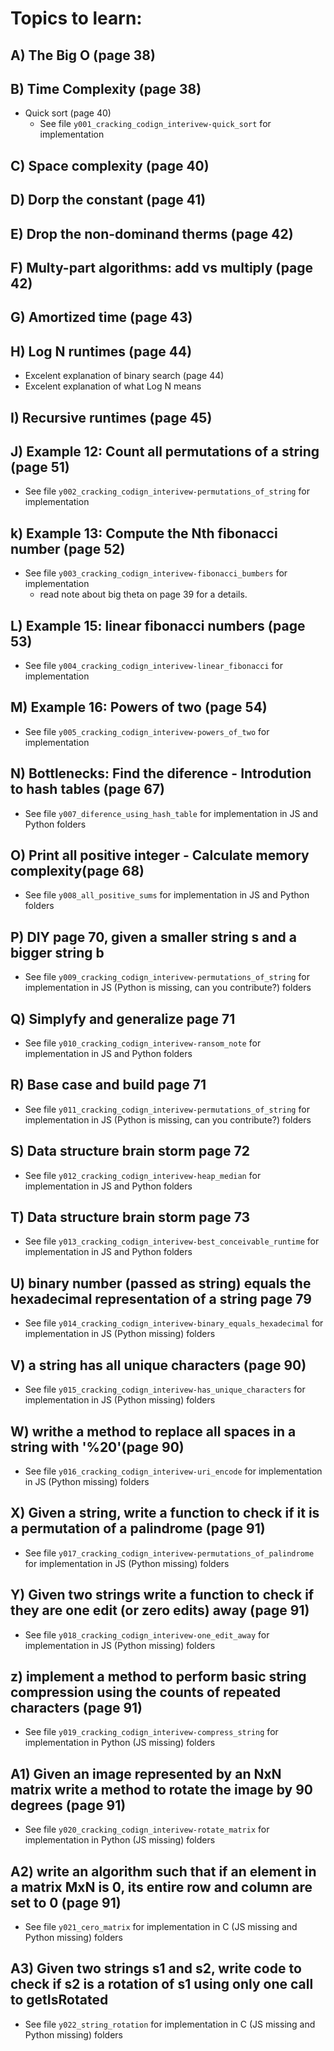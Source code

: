 # Topics to learn:

## A) The Big O (page 38)

## B)  Time Complexity  (page 38)
* Quick sort (page 40)
	* See file `y001_cracking_codign_interivew-quick_sort` for implementation

## C) Space complexity (page 40)

## D) Dorp the constant (page 41)

## E) Drop the non-dominand therms (page 42)

## F) Multy-part algorithms: add vs multiply (page 42)

## G) Amortized time (page 43)

## H) Log N runtimes (page 44)
* Excelent explanation of binary search (page 44)
* Excelent explanation of what Log N means

## I) Recursive runtimes (page 45)

## J) Example 12: Count all permutations of a string (page 51)
* See file `y002_cracking_codign_interivew-permutations_of_string` for implementation

## k) Example 13: Compute the Nth fibonacci number (page 52)
* See file `y003_cracking_codign_interivew-fibonacci_bumbers` for implementation
	* read note about big theta on page 39 for a details.

## L) Example 15: linear fibonacci numbers (page 53)
* See file `y004_cracking_codign_interivew-linear_fibonacci` for implementation

## M) Example 16: Powers of two (page 54)
* See file `y005_cracking_codign_interivew-powers_of_two` for implementation

## N) Bottlenecks: Find the diference - Introdution to hash tables (page 67)
* See file `y007_diference_using_hash_table` for implementation in JS and Python folders

## O) Print all positive integer - Calculate memory complexity(page 68)
* See file `y008_all_positive_sums` for implementation in JS and Python folders

## P) DIY page 70, given a smaller string s and a bigger string b
* See file `y009_cracking_codign_interivew-permutations_of_string` for implementation in JS (Python is missing, can you contribute?) folders

## Q) Simplyfy and generalize page 71
* See file `y010_cracking_codign_interivew-ransom_note` for implementation in JS and Python folders

## R) Base case and build page 71
* See file `y011_cracking_codign_interivew-permutations_of_string` for implementation in JS (Python is missing, can you contribute?) folders

## S) Data structure brain storm page 72
* See file `y012_cracking_codign_interivew-heap_median` for implementation in JS and Python folders

## T) Data structure brain storm page 73
* See file `y013_cracking_codign_interivew-best_conceivable_runtime` for implementation in JS and Python folders

## U) binary number (passed as string) equals the hexadecimal representation of a string page 79
* See file `y014_cracking_codign_interivew-binary_equals_hexadecimal` for implementation in JS (Python missing) folders

## V) a string has all unique characters (page 90)
* See file `y015_cracking_codign_interivew-has_unique_characters` for implementation in JS (Python missing) folders

## W) writhe a method to replace all spaces in a string with '%20'(page 90)
* See file `y016_cracking_codign_interivew-uri_encode` for implementation in JS (Python missing) folders

## X) Given a string, write a function to check if it is a permutation of a palindrome (page 91)
* See file `y017_cracking_codign_interivew-permutations_of_palindrome` for implementation in JS (Python missing) folders

## Y) Given two strings write a function to check if they are one edit (or zero edits) away (page 91)
* See file `y018_cracking_codign_interivew-one_edit_away` for implementation in JS (Python missing) folders

## z) implement a method to perform basic string compression using the counts of repeated characters (page 91)
* See file `y019_cracking_codign_interivew-compress_string` for implementation in Python (JS missing) folders

## A1) Given an image represented by an NxN matrix write a method to rotate the image by 90 degrees (page 91)
* See file `y020_cracking_codign_interivew-rotate_matrix` for implementation in Python (JS missing) folders

## A2) write an algorithm such that if an element in a matrix MxN is 0, its entire row and column are set to 0 (page 91)
* See file `y021_cero_matrix` for implementation in C (JS missing and Python missing) folders

## A3) Given two strings s1 and s2, write code to check if s2 is a rotation of s1 using only one call to getIsRotated
* See file `y022_string_rotation` for implementation in C (JS missing and Python missing) folders